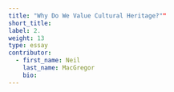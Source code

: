 ```yaml
---
title: "Why Do We Value Cultural Heritage?""
short_title:
label: 2.
weight: 13
type: essay
contributor:
  - first_name: Neil
    last_name: MacGregor
    bio:
---
```


